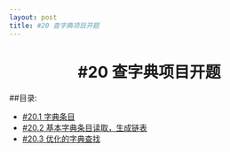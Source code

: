 ```yaml
---
layout: post
title: #20 查字典项目开题
---
```

<h1 style="text-align:center">#20 查字典项目开题</h1>
##目录:
<ul>
<li> <a href="/post/20/20.1.html">#20.1 字典条目<a> </li>
<li> <a href="/post/20/20.2.html">#20.2 基本字典条目读取，生成链表</a> </li>
<li> <a href="/post/20/20.3.html">#20.3 优化的字典查找</a> </li>
</ul>
